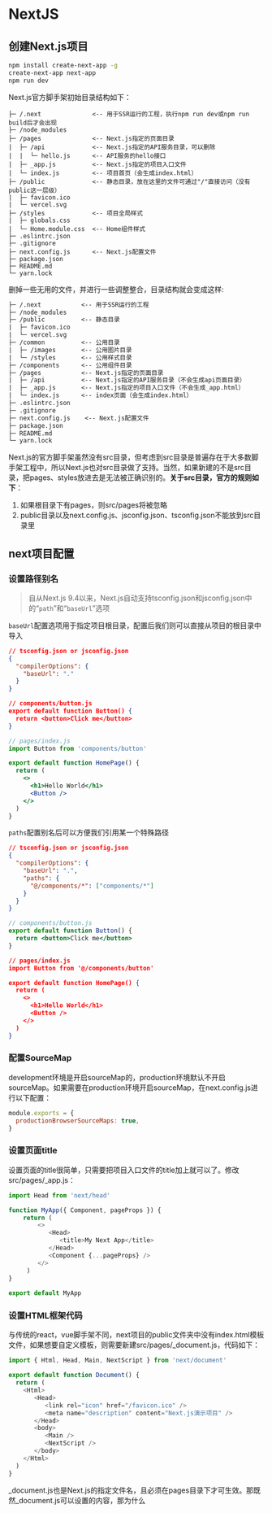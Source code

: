 # NextJS

## 创建Next.js项目

```bash
npm install create-next-app -g
create-next-app next-app
npm run dev
```

Next.js官方脚手架初始目录结构如下：

```text
├─ /.next              <-- 用于SSR运行的工程，执行npm run dev或npm run build后才会出现
├─ /node_modules
├─ /pages              <-- Next.js指定的页面目录
|  ├─ /api             <-- Next.js指定的API服务目录，可以删除
|  |  └─ hello.js      <-- API服务的hello接口
|  ├─ _app.js          <-- Next.js指定的项目入口文件
|  └─ index.js         <-- 项目首页（会生成index.html）
├─ /public             <-- 静态目录，放在这里的文件可通过"/"直接访问（没有public这一层级）
|  ├─ favicon.ico
|  └─ vercel.svg
├─ /styles             <-- 项目全局样式
|  ├─ globals.css
|  └─ Home.module.css  <-- Home组件样式
├─ .eslintrc.json
├─ .gitignore
├─ next.config.js      <-- Next.js配置文件
├─ package.json
├─ README.md
└─ yarn.lock
```

删掉一些无用的文件，并进行一些调整整合，目录结构就会变成这样:

```txt
├─ /.next           <-- 用于SSR运行的工程
├─ /node_modules
├─ /public          <-- 静态目录
|  ├─ favicon.ico
|  └─ vercel.svg
├─ /common          <-- 公用目录
|  ├─ /images       <-- 公用图片目录
|  └─ /styles       <-- 公用样式目录
├─ /components      <-- 公用组件目录
├─ /pages           <-- Next.js指定的页面目录
|  ├─ /api          <-- Next.js指定的API服务目录（不会生成api页面目录）
|  ├─ _app.js       <-- Next.js指定的项目入口文件（不会生成_app.html）
|  └─ index.js      <-- index页面（会生成index.html）
├─ .eslintrc.json
├─ .gitignore
├─ next.config.js    <-- Next.js配置文件
├─ package.json
├─ README.md
└─ yarn.lock
```

Next.js的官方脚手架虽然没有src目录，但考虑到src目录是普遍存在于大多数脚手架工程中，所以Next.js也对src目录做了支持。当然，如果新建的不是src目录，把pages、styles放进去是无法被正确识别的。**关于src目录，官方的规则如下**：

1. 如果根目录下有pages，则src/pages将被忽略
2. public目录以及next.config.js、jsconfig.json、tsconfig.json不能放到src目录里

## next项目配置

### 设置路径别名

> 自从Next.js 9.4以来，Next.js自动支持tsconfig.json和jsconfig.json中的“`path`”和“`baseUrl`”选项

`baseUrl`配置选项用于指定项目根目录，配置后我们则可以直接从项目的根目录中导入

```json
// tsconfig.json or jsconfig.json
{
  "compilerOptions": {
    "baseUrl": "."
  }
}
```

```json
// components/button.js
export default function Button() {
  return <button>Click me</button>
}
```

```jsx
// pages/index.js
import Button from 'components/button'

export default function HomePage() {
  return (
    <>
      <h1>Hello World</h1>
      <Button />
    </>
  )
}
```

`paths`配置别名后可以方便我们引用某一个特殊路径

```json
// tsconfig.json or jsconfig.json
{
  "compilerOptions": {
    "baseUrl": ".",
    "paths": {
      "@/components/*": ["components/*"]
    }
  }
}
```

```jsx
// components/button.js
export default function Button() {
  return <button>Click me</button>
}
```

```json
// pages/index.js
import Button from '@/components/button'

export default function HomePage() {
  return (
    <>
      <h1>Hello World</h1>
      <Button />
    </>
  )
}
```

### 配置SourceMap

development环境是开启sourceMap的，production环境默认不开启sourceMap。如果需要在production环境开启sourceMap，在next.config.js进行以下配置：

```js
module.exports = {
  productionBrowserSourceMaps: true,
}
```

### 设置页面title

设置页面的title很简单，只需要把项目入口文件的title加上就可以了。修改src/pages/_app.js：

```js
import Head from 'next/head'

function MyApp({ Component, pageProps }) {
    return (
        <>
           <Head>
              <title>My Next App</title>
           </Head>
           <Component {...pageProps} />
        </>
     )
}
    
export default MyApp
```

### 设置HTML框架代码

与传统的react，vue脚手架不同，next项目的public文件夹中没有index.html模板文件，如果想要自定义模板，则需要新建src/pages/_document.js，代码如下：

```js
import { Html, Head, Main, NextScript } from 'next/document'

export default function Document() {
  return (
    <Html>
       <Head>
          <link rel="icon" href="/favicon.ico" />
          <meta name="description" content="Next.js演示项目" />
       </Head>
       <body>
          <Main />
          <NextScript />
       </body>
    </Html>
  )
}
```

\_document.js也是Next.js的指定文件名，且必须在pages目录下才可生效。那既然\_document.js可以设置<head>的内容，那为什么<title>却在_app.js中设置呢？

这是因为\_document.js只会在初始时进行预渲染，因此可能会导致标题无法正常显示。因此官方不建议把<title>放到\_document.js中。如果你在\_document.js中的<head>里设置了<title>，在build的时候会收到warning。

> 注意：在项目启动后，打开浏览器devTool，会发现_document.js文件中设置的模板并没有生效，这是因为这些内容只有在build后才会生效，dev模式中是看不到刚刚设置的内容的

### 以SSR模式运行项目

执行`npm run build`，build项目。执行后，在项目根目录下会生成一个```.next```的目录。这个目录就是用于运行SSR的代码，仅能运行在服务端，不能被浏览器直接运行

然后再执行`npm run start`，以SSR模式运行项目。但是要注意的是，每次代码更新，在执行`npm run start`之前，一定要先执行`npm run build`。否则运行的并不是最新build的项目

现在打开**http://localhost:3000**，看到是SSR模式运行的项目。打开调试工具，看到_document.js设置的代码已生效

yarn start默认是运行在3000端口，如果想运行在其它端口，可以执行以下命令：

```bash
npm run start -p 4000
```

## css预处理及使用

### 使用scss

在Next.js中集成Sass/Scss是非常容易的事。因为Next.js本身就对Sass/Scss做了友好支持，只需要执行以下命令，安装sass：

```bash
npm install sass --dev
```

安装后，即可正常使用Sass/Scss。受益于Next.js对Sass/Scss的友好支持，强烈建议在Next.js使用Sass/Scss

### 样式命名规范

合理的样式命名规范对项目开发有很大的帮助，主要体现在以下方面：

1. 避免因样式名重复导致的污染

2. 从命名上可直观区分“组件样式”、“页面样式”（用于给在此页面的组件样式做定制调整）、“全局样式”

3. 快速定位模块，便于查找问题

> 命名规范示例：
>
> - **G-xx：** 表示全局样式，用来定义公用样式
>
> - **P-xx:** 表示页面样式，用来设置页面的背景色、尺寸、定制化调整在此页面的组件样式
>
> - **M-xx:** 表示组件样式，专注组件本身样式

### **配置全局样式**

- common/styles/reset.css

```css
    ...（略）
```

- common/styles/global.scss

```scss
$bgColor: #bae7ff;
body {    
    background: $bgColor;
}
```

- common/styles/frame.scss

```scss
@import './reset.css';
@import './global.scss';
```

- pages/_app.js

```jsx
import Head from 'next/head'
import '@/common/styles/frame.scss'
    ...（略）
```

### **配置页面（pages）样式**

> 要特别注意的一点，在Next.js项目中，组件的代码中是无法引入全局样式的。对于组件自身的样式，只能使用CSS Module来引用，即文件名为"xxx.module.scss"。否则会报错如下：`Global CSS cannot be imported from files other than your Custom <App>. Due to the Global nature of stylesheets, and to avoid conflicts, Please move all first-party global CSS imports to pages/_app.js. Or convert the import to Component-Level CSS (CSS Modules).`

- **pages/index.module.scss：**

```scss
.P-index {
    margin: 50px auto 0;
    width: 800px;
    height: 400px;
    border: solid 1px #999;
    background: #fff;
    h1 {
        margin-top: 30px;
        text-align: center;
        font-size: 30px;
        font-weight: bold;
    }
    .img-wrap, .pic{
        display: block;
        margin: 20px auto 0;
        width: 60px;
        height: 60px;
    }
}
```

- **pages/index.js**

```jsx
import pageStyles from './index.module.scss'
function Index() {
    return (
        <div className={pageStyles['P-index']}>
            <h1>This is Index Page.</h1>
        </div>
    )
}

export default Index
```

由于使用CSS Module的方式加载样式，因此在生成的HTML中，className会自动加上随机字符串后缀，对应的css也会自动添加相应的字符串。正因为CSS Module这个机制，同名样式互相污染的问题也就不存在了

### 配置webpack

```js
module.exports = {
  webpack: (
    config,
    { buildId, dev, isServer, defaultLoaders, nextRuntime, webpack }
  ) => {
    config.module.rules.push({
      test: /\.mdx/,
      use: [
        options.defaultLoaders.babel,
        {
          loader: '@mdx-js/loader',
          options: pluginOptions.options,
        },
      ],
    })
    return config
  },
}
```

### 配置代理

> rewrite选项允许我们将传入请求路径映射到不同的目标路径。rewrite可以用作URL代理，并且可以屏蔽目标路径，看起来好像没有更改url。相反的，redirect将会把路由重定向到另一个路由，并显示 URL 更改。要使用rewrite，可以使用next.config.js中的rewrite key，rewrite允许我们将传入请求路径映射到不同的目标路径
>

```js
module.exports = {
  async rewrites() {
    return [
      {
        source: '/about',
        destination: '/',
      },
    ]
  },
}
```

## 页面路由

### **优化index路由**

> 虽然index页面和对应的样式都正常显示了，但随着页面数量的增加，pages下的页面js文件和scss样式文件将会非常多，混杂在一起看上去不美观，也不利于高效维护。如果能够把每个页面的js和scss单独放在一个目录里，就会非常清晰了
>
> 在src/pages下新建index目录，把src/pages下的index.js和index.module.scss放到index目录下。调整后的pages目录结构如下：

```txt
/pages
├─ /api
├─ /index
|  ├─ index.js
|  └─ index.module.scss
├─ _app.js
├─ _document.js
└─ 404.js
```

这样调整后，http://localhost:3000页面会变成404。这是因为新建了index这一级目录，导致页面的访问路径也多了一级。index页面的地址变为了http://localhost:3000/index。但这并不是我们想要的。我们还是希望能够通过http://localhost:3000访问index页面

**方法一：通过next.config.js配置**

```js
/** @type {import('next').NextConfig} */
const nextConfig = {
    reactStrictMode: true,
    swcMinify: true,
    exportPathMap: async function (
        defaultPathMap,
        { dev, dir, outDir, distDir, buildId }
     ) {
        return {
            '/': { page: '/index' },
        }
    },
}

module.exports = nextConfig
```

经过这样的配置，重启项目后，在dev模式下，http://localhost:3000可以正常访问index页面了。并且，http://localhost:3000/index也可以访问index页面

> **注意：**
>
> 1. 修改next.config.js需要重启项目才能生效
>
> 2. 以上方式仅在dev和SSG模式下生效。执行npm run start的SSR模式不生效

**方法二：通过组件引入**

了同时兼容dev、SSR、SSG模式，可以不依赖于next.config.js。直接采用最朴素的方式，新建一个页面并引入这个“首页”即可

- pages/index.js

```jsx
import Home from '@/pages/home'
function Index() {
    return <Home />
}
export default Index
```

- 将pages/index目录更名为home

```txt
/pages
├─ /api
├─ /home
|  ├─ index.js
|  └─ index.module.scss
├─ _app.js
├─ _document.js
├─ 404.js
└─ index.js
```

经过以上调整后，在dev、SSR、SSG模式下访问http://localhost:3000或者http://localhost:3000/home都是home页面，完美解决

### 主页路由

- `pages/index.js` → `/`
- `pages/blog/index.js` → `/blog`

### 嵌套路由

- `pages/blog/first-post.js` → `/blog/first-post`
- `pages/dashboard/settings/username.js` → `/dashboard/settings/username`

### 动态路由

- `pages/blog/[slug].js` → `/blog/:slug` (`/blog/hello-world`)
- `pages/[username]/settings.js` → `/:username/settings` (`/foo/settings`)
- `pages/post/[...all].js` → `/post/*` (`/post/2020/id/title`)

**获取动态路由参数:**

动态路由参数由useRouer这个hook来获取

```jsx
import { useRouter } from 'next/router'

const Post = () => {
  const router = useRouter()
  const { pid } = router.query

  return <p>Post: {pid}</p>
}

export default Post
```

使用Link组件跳转到动态路由页面时，它的动态路由参数就会被捕获

```jsx
import Link from 'next/link'

function Home() {
  return (
    <ul>
      <li>
        {/* { "pid": "abc" } */}
        <Link href="/post/abc"> 
          <a>Go to pages/post/[pid].js</a>
        </Link>
      </li>
      <li>
        {/* { "foo": "bar", "pid": "abc" } */}
        <Link href="/post/abc?foo=bar"> 
          <a>Also goes to pages/post/[pid].js</a>
        </Link>
      </li>
      <li>
        {/* { "pid": "abc", "comment": "a-comment" } */}
        <Link href="/post/abc/a-comment">
          <a>Go to pages/post/[pid]/[comment].js</a>
        </Link>
      </li>
    </ul>
  )
}

export default Home
```

动态路由参数可以存在多个，如果不确定动态路由参数有多少个，则可以使用`[...params]`语法

`pages/post/[...slug].js`可以匹配`/post/a`, `/post/a/b`, `/post/a/b/c`...

```json
/post/a => { "slug": ["a"] }
```

```json
/post/a/b => { "slug": ["a", "b"] }
```

如果写成双中括号语法`[[...slug]]`，则表示参数全部是可选的。例如`pages/post/[[...slug]].js`将匹配 `/post`, `/post/a`, `/post/a/b`

```js
{ } // GET `/post` (empty object)
{ "slug": ["a"] } // `GET /post/a` (single-element array)
{ "slug": ["a", "b"] } // `GET /post/a/b` (multi-element array)
```

### 错误路由

**404页面**

> 404页面可能会经常被访问。为每次访问呈现一个错误页面会增加 Next.js 服务器的负载
>
> 为了避免上述缺陷，Next.js 默认提供了一个静态404页面，而不需要添加任何其他文件

- pages/404.js

```jsx
export default function Custom404() {
  return <h1>404 - Page Not Found</h1>
}
```

404页面，在dev和SSR模式下，如果访问一个不存在的地址，是可以自动显示404页面的

但在SSG模式下，404页面被静态化成了404.html，访问一个不存在的地址并不会自动跳转至404.html。需要结合Apache或者Nginx的配置来实现

**500页面**

> 服务器呈现每次访问的错误页面会增加响应错误的复杂性。为了帮助用户尽快得到对错误的响应，Next.js 默认提供了一个静态500页面，而不需要添加任何其他文件

- pages/500.js

```jsx
export default function Custom500() {
  return <h1>500 - Server-side error occurred</h1>
}
```

**定制错误页面**

> 在next中，错误由 Error 组件在客户端和服务器端处理。如果希望覆盖它，那么定义文件pages/_error.js并添加以下代码:

- pages/_error.js

```jsx
function Error({ statusCode }) {
  return (
    <p>
      {statusCode
        ? `An error ${statusCode} occurred on server`
        : 'An error occurred on client'}
    </p>
  )
}

Error.getInitialProps = ({ res, err }) => {
  const statusCode = res ? res.statusCode : err ? err.statusCode : 404
  return { statusCode }
}

export default Error
```

### **next/router和next/link**

> Next.js项目内的页面跳转使用<Link>，不要使用<a>，如果是项目外部链接，则使用<a>
>
> 由于导航栏可能在多个页面中都会使用，因此定义为全局组件

- **/components/nav/index.js**

```jsx
import { useRouter } from 'next/router'
import Link from 'next/link'
import styles from './nav.module.scss'

function Nav() {
  const router = useRouter()
  // 获取当前页面的pathname
  const pathname = router.pathname
  
  const changeRoute = (newLocale: string) => {
    const { pathname, asPath, query } = router
    router.push({ pathname, query }, asPath, { locale: newLocale })
  }
  
  return (
    <div className={styles['M-nav']}>
      /* 声明式导航 */
      <Link href='/'>
        <div className={styles['tab'] + (pathname === '/' ? ' ' + styles['current'] : '')}>Home</div>
      </Link>
      <Link href='/about'>
        <div className={styles['tab'] + (pathname === '/about' ? ' ' + styles['current'] : '')}>About</div>
      </Link>
      /* 编程式导航，切换语言 */
      <button onClick={() => changeRoute("zh-cn")}>切换为中文</button>
    </div>
  )
}
export default Nav
```

- **/components/nav/nav.module.scss**

```scss
.M-nav {
  display: flex;
  background: #e6f7ff;
  .tab {
    flex: 1;
    height: 80px;
    line-height: 80px;
    font-size: 24px;
    text-align: center;
    cursor: pointer;
    &.current {
      background: #1890ff;
      color: #fff;
    }
  }
}
```

**链接到动态路径，例如：`pages/blog/[slug].js`**

```jsx
<Link href={`/blog/${encodeURIComponent(post.slug)}`}>
  <a>{post.title}</a>
</Link>

<Link
  href={{
    pathname: '/blog/[slug]',
    query: { slug: post.slug },
  }}
>
  <a>{post.title}</a>
</Link>
```

## 图片引用

### **使用原生<img>标签引入图片**

- pages/home/index.js

```jsx
import imgLogo from '@/common/images/app.png'

function Index() {
  return (
    <div>
      <img src={imgLogo.src} alt='' />
    </div>
  )
}

export default Index
```

注意：使用<img>引入项目内图片时，与Create-React-App略有不同，需要加.src：

```jsx
// Create-React-App项目使用方式
<img src={imgLogo} alt="" />
// Next.js项目使用方式
<img src={imgLogo.src} alt="" />
```

但是，使用<img>，在执行yarn build静态化的时候，会报warning：

> Warning: Do not use `<img>` element. Use `<Image />` from `next/image` instead. See: https://nextjs.org/docs/messages/no-img-element @next/next/no-img-element

### **使用next/image引用图片**

> next自带的<Image>可以认为是<img>的升级版，提供了非常方便的尺寸适配、加载等属性。但也会自动增加很多样式，会影响原生的<img>样式。所以要根据情况选用。如果只是简单引入图片，无需使用<Image>
>
> 建议为<Image>包裹一个父容器，并为父容器定义样式。<Image>会自动适配父容器的大小，因此可以不用为<Image>特意设置width和height。如果直接使用<Image>，其自动生成的<sapn>容器自带很多样式，很容易导致页面样式错乱

- pages/home/index.js

```jsx
import Image from 'next/image'
import imgLogo from '@/common/images/app.png'

function Index() {
  return (
    <div>
      <Image src={imgLogo} alt='' />
    </div>
  )
}

export default Index
```

此时，在dev和SSR模式下是可以正常运行的，但在SSG静态化的过程中会报错：

> Error: Image Optimization using Next.js' default loader is not compatible with `next export`.
>
> Possible solutions:
>
>  - Use `next start` to run a server, which includes the Image Optimization API.
>
>  - Configure `images.unoptimized = true` in `next.config.js` to disable the Image Optimization API.
>
> Read more: https://nextjs.org/docs/messages/export-image-api

这是由于<Imgae>自带的各种优化功能API是用于SSR的，是根据客户端的情况（设备类型、屏幕尺寸等）进行图片的动态优化处理，因此无法在SSG中使用。解决办法如下，修改next.config.js：

```js
const nextConfig = {
  reactStrictMode: true,
  swcMinify: true,
  experimental: {
    images: {
      unoptimized: true,
    },
  },
}

module.exports = nextConfig
```

## **生成静态化网站（SSG）**

> Next.js SSG的流程是：先执行build生成SSR版本（即.next目录里的文件），然后执行export生成SSG版本

修改package.json，将export命令设置在build之后执行：

```json
"scripts": {
  "dev": "next dev",
  "build": "next build && next export",
  "start": "next start",
  "lint": "next lint"
},
```

执行npm run build之后，SSG版本的静态化网站文件全部生成了，输出的位置是在项目根目录下，多出来一个out目录，结构如下：

```txt
/out
├─ /_next              <-- 静态资源目录
|  ├─ /static          <-- css、js、图片目录
|  └─ /y7j9HBq1Ymqrs76z0Budj    <-- 随机字符串，我也不知道这是啥，空的
├─ 404.html            <-- 404页面
├─ about.html          <-- about页面
├─ home.html           <-- home页面
└─ index.html          <-- index页面（同home页面）
```

需要注意的是：在本地双击打开out里面的html是无法正常运行的。因为页面引用的所有css、js、图片，都是以"/"开头的绝对路径，所以必须放到服务器的Web根目录里。可以使用Apache、Ngnix或者Node.js自行搭建一个Web服务器。把out目录里的文件全部放到Web根目录里。

### **设置静态资源的basePath**

静态网站部署方式是把“out目录内的”全部文件放到服务器Web根目录下。如果要放到二级目录里该怎么处理呢？例如这个SSG版本的网站要部署在app目录下

1. 配置Next.js项目的basePath，让HTML引入静态资源的路径都以"/app"开头

```js
/** @type {import('next').NextConfig} */
const nextConfig = {
  reactStrictMode: true,
  swcMinify: true,
  experimental: {
    images: {
      unoptimized: true,
    },
  },
  basePath: process.env.NODE_ENV === 'development' ? '' : '/app',
}

module.exports = nextConfig
```

2. 重新构建，npm run build

3. 把build出来的“out目录内的”全部文件放到服务器Web根目录下的app目录里。然后通过Web服务访问该SSG网站

   这是以访问http://127.0.0.1/app/为例，可以看到页面正常显示了，静态资源引用的地址也改为了以"/app"开头的绝对路径，因此可以正常加载

**注意：**进行以上设置后，SSR和SSG环境的网站访问路径都会多加了app这一级

- dev模式，home页面地址为http://localhost:3000

- SSR模式，home页面地址为http://localhost:3000/app/

- SSG模式，home页面地址为http://localhost:3000

### **设置SSG export输出的目录名称**

Next.js执行export命令默认输出的目录名称是out。当然可以自定义修改。只需为执行命令添加参数"-o 目录名称"即可。以输出目录名为app为例：

```
npm run build -o app
```

执行这个就相当于执行：

```
npx next build && npx next export -o app
```

## 接口请求

### **CSR/SSR/SSG**

在Next.js项目中，API请求有三种方式。但是根据项目的部署方式，最多可以同时有两种，即：

1. CSR+SSR

2. CSR+SSG

CSR的API请求，就是常规前端项目中的请求方式，即：由客户端浏览器发起请求，拿到数据后再渲染到页面

SSR的API请求，是由服务端（Next.js的Node.js）发起请求，拿到数据后，组装到HTML里，然后把组装好的HTML返回给客户端浏览器

SSG的API请求，与SSR的API请求类似，也是由服务器发起请求并把数据组装到HTML里，然后进行静态化输出。但由于是完全静态化的，所以当API数据发送变化的时候，必须重新静态化才能更新页面

|          | **CSR **     | **SSR**       | **SSG**       |
| -------- | ------------ | ------------- | ------------- |
| 发起请求 | 客户端浏览器 | 服务端Node.js | 服务端Node.js |
| 组装HTML | 客户端浏览器 | 服务端Node.js | 服务端Node.js |
| 接口数据 | 实时更新     | 实时更新      | 需重新静态化  |

### getStaticProps

> getStaticProps：SSR和SSG均支持，但仅在build的时候发起API请求，build后的网站不再请求API，数据不会更新
>
> 下面的代码在dev环境中一定是可以正常运行的。但是如果是在SSG环境下。在构建静态页面完成后，如果这时修改data.php里的数据，再次刷新页面，并不会显示新的数据，这时因为getStaticProps只在build时请求数据，因此不会再请求更新数据了

```tsx
import axios from 'axios'
import Link from 'next/link'

function Profile(props) {
  const { data } = props.profileData
  return (
    <div>
      <Link href='/'>
        <div className={pageStyles['top-bar']}>&lt;返回</div>
      </Link>
      <h1>This is Profile Page.</h1>
      <p>ID: {data.id}</p>
      <p>Name: {data.name}</p>
      <p>Age: {data.age}</p>
      <p>Favorite: {data.favorite}</p>
    </div>
  )
}

export const getStaticProps = async (context) => {
  const res = await axios({
    method: 'get',
    url: 'http://127.0.0.1/api/data.php',
    params: { id: 1 },
  })
  return {
    // 这里的props将会传递给组件使用
    props: {
      profileData: res.data,
    },
  }
}
export default Profile
```

由于getServerSideProps或者getStaticProps请求接口数据是在Node.js服务端进行的，所以不存在跨域的问题

|          | **getServerSideProps** | **getStaticProps** |
| -------- | ---------------------- | ------------------ |
| dev      | 支持                   | 支持               |
| SSR      | 支持                   | 支持               |
| SSG      | 不支持                 | 支持               |
| 执行时机 | 服务端收到页面请求时   | 仅在build时        |
| 数据更新 | 实时更新               | 必须重新build      |

#### context参数

- params 包含使用动态路由的页面的路由参数。例如，如果页面名称是[id]。那么params看起来就像{ id: ... }。它必须与getStaticPath一起使用

- preview 如果页处于预览模式且未定义，则预览为true

- previewData包含由setPreviewData设置的预览数据

- locale 包含活动的locale(如果启用)

- locales 包含所有受支持的locale(如果启用)

- defaultLocale 包含已配置的默认语言环境(如果启用)

#### 返回值

**props:** 

- 同getServerSideProps

**notFound:**

- 同getServerSideProps

- 注意：notfound不需要fallback: false模式，因为只有从getStaticPath返回的路径将被pre-rendered

**redirect:**

- 同getServerSideProps

- 注意：有点鸡肋，因为如果在构建时已知重定向，那么应该在next.config.js中添加它们

**revalidate:**

- 这个属性表示nextjs将要重新生成页面时要符合下面两个条件：
  - 在有新的请求进来的时候
  - 并且最多每10秒生成一次

```js
export async function getStaticProps() {
  const res = await fetch('https://.../posts')
  const posts = await res.json()

  return {
    props: {
      posts,
    },
    revalidate: 10, // In seconds
  }
}
```

#### 阅读文件 process.cwd()

> 如果想要直接在getStaticProps中从文件系统读取文件，就必须得到一个文件的完整路径，而由于Next.js将代码编译到一个单独的目录中，因此不能使用__dirname，因为它返回的路径将不同于page目录。我们应该使用process.cwd()，它为我们提供执行Next.js的目录
>

```jsx
import { promises as fs } from 'fs'
import path from 'path'

function Blog({ posts }) {
  return (
    <ul>
      {posts.map((post) => (
        <li>
          <h3>{post.filename}</h3>
          <p>{post.content}</p>
        </li>
      ))}
    </ul>
  )
}

export async function getStaticProps() {
  const postsDirectory = path.join(process.cwd(), 'posts')
  const filenames = await fs.readdir(postsDirectory)

  const posts = filenames.map(async (filename) => {
    const filePath = path.join(postsDirectory, filename)
    const fileContents = await fs.readFile(filePath, 'utf8')
    return {
      filename,
      content: fileContents,
    }
  })

  return {
    props: {
      posts: await Promise.all(posts),
    },
  }
}

export default Blog
```

### getServerSideProps

> getServerSideProps：适用于SSR，不支持SSG，服务端会重新发起请求更新数据

```jsx
import axios from 'axios'
import Link from 'next/link'

function Profile(props) {
  const { data } = props.profileData
  return (
    <div>
      <Link href='/'>
        <div className={pageStyles['top-bar']}>&lt;返回</div>
      </Link>
      <h1>This is Profile Page.</h1>
      <p>ID: {data.id}</p>
      <p>Name: {data.name}</p>
      <p>Age: {data.age}</p>
      <p>Favorite: {data.favorite}</p>
    </div>
  )
}

export const getServerSideProps = async (context) => {
  const res = await axios({
    method: 'get',
    url: 'http://127.0.0.1/api/data.php',
    params: { id: 1 },
  })
  return {
    // 这里的props将会传递给组件使用
    props: {
      profileData: res.data,
    },
  }
}
export default Profile
```

由于这里我们使用的是setServerSideProps，因此他只能用于SSR模式。这时执行npm run build就会在export环节报错。因为export是用于SSG的，而setServerSideProps不支持SSG。因此我们需要单独执行一下npx next build，然后手动启动项目npm run start即可

#### context参数

- params: 如果这个页面使用动态路由，params包含路由参数。如果页名为[id]。那么params看起来就像{ id: ... }

- req: HTTP IncomingMessage对象，带有一个附加cookie参数，它是一个具有映射到cookies的字符串值和字符串键的对象

- res: HTTP Response对象

- query: 表示查询字符串的对象，包括动态路由参数

- preview: 如果页面处于预览模式，则为true，否则为false

- previewData: 由setPreviewData设置的预览数据集

- resolvedUrl: 请求URL的规范化版本，它删除客户端转换的_next/data前缀，并包含原始查询值

- locale: 包含激活的locale(如果启用)

- locales: 包含所有受支持的locale(如果启用)

- defaultLocale: 包含已配置的默认语言环境(如果启用)

#### 返回值

**props:**

> Props对象是一个键-值对，其中每个值都由页面组件接收

```tsx
export async function getServerSideProps(context) {
  return {
    props: { message: `Next.js is awesome` }, // will be passed to the page component as props
  }
}
```

**notfound:**

> notFound布尔值允许页面返回404状态和404 Page。使用notFound: true，即使之前已经成功生成了页面，该页面也将返回404。这是为了支持像用户生成内容被作者删除这样的用例

```tsx
export async function getServerSideProps(context) {
  const res = await fetch(`https://.../data`)
  const data = await res.json()

  if (!data) {
    return {
      notFound: true,
    }
  }

  return {
    props: { data }, // will be passed to the page component as props
  }
}
```

**redirect:**

> 重定向对象允许重定向到内部和外部资源。类似于{ target: string，forever: boolean }。在某些罕见的情况下，您可能需要为较旧的HTTP客户端分配一个自定义状态代码以进行正确的重定向。在这些情况下，可以使用statusCode属性而不是permanent属性，但不能同时使用这两个属性

```tsx
export async function getServerSideProps(context) {
  const res = await fetch(`https://.../data`)
  const data = await res.json()

  if (!data) {
    return {
      redirect: {
        destination: '/',
        permanent: false,
      },
    }
  }

  return {
    props: {}, // will be passed to the page component as props
  }
}
```

### getInitialProps

> Next.js v9.3版本引入了getServerSideProps，在定义服务端渲染这边页面上的props，getServerSideProps基本上取代了getInitialProps
>
> 基本上来说，如果你要在编译阶段发出任何请求之前渲染页面，你应该使用`getStaticProps`，该方法会使页面静态化进行渲染，也意味着后续不会被重复渲染直到下一次的编译。虽然该方法对于渲染速度及SEO有显著的提高，但它不适合经常改变的动态数据渲染方式
>
> 如果你希望在请求时渲染页面，你可以使用`getServerSideProps`方法，在客户端得到请求响应时渲染页面。该方法会对每个请求都是做页面渲染，虽然该方法使得服务端会对每个请求重新构建页面，从而降低整体的访问速度，然而该方法相比React在客户端渲染的普通方式有着较大的SEO优势
>
> 关于语言和框架的升级，向后兼容性很重要，尽管老的模式或方法在后续的工程里不再使用，它们仍然被维护，以此保证不破坏遗留代码及边界情况。这就是`getInitialProps`的情况，它几乎和`getServerSideProps`有着一样的用法行为

**`getServerSideProps`和`getInitialProps`的不同点：**

遗留的getInitialProps和较新的getServerSideProps之间的主要区别在于，当用户单击一个Link访问站点的不同部分时，如何在转换期间调用该函数

使用getInitialProps，转换将在初始页面加载时在服务器端执行，然后在页面转换期间在客户机上执行。但是，如果逻辑指的是数据库之类的东西，而这些东西在客户机上可能无法访问，那么就会产生问题

例如，在下面的代码片段中，直接从数据库获取用户将在初始页面加载时工作。但是，它可能在转换时失败，因为User模型在客户机上不可用：

```jsx
// Import a User model
import User from "../models/User"
function Page({ User }) {
    return <div>Username: {User.username}</div>
}

Page.getInitialProps = async (context) => {
    // Get user id
    const User = await User.findOne(ctx.query.id)
    // return props
    return {
        User
    }
}

export default Page
```

而getServerSideProps将在初始页面加载时在服务器端执行转换。在页面转换时，getServerSideProps将对服务器进行API调用，在服务器上再次运行逻辑并将结果作为JSON返回。通过进行此更改，我们解决了getInitialProps中出现的上下文切换问题。在下面的示例中，您可以直接调用数据库，它在初始页面加载和转换时都能正常工作:

```jsx
// Import a User model
import User from "../models/User"
function Page({ User }) {
    return <div>Username: {User.username}</div>
}
export async function getServerSideProps(context) {
    // Get user id
    const User = await User.findOne(ctx.query.id)
    return {
        props: {User}, // will be passed to the page component as props
    }
} 

export default Page
```

#### context参数

- pathname: 当前路由。这是/page中页面的路径

- query: 解析为对象的URL的query字符串部分

- asPath: 浏览器中显示的实际路径(包括查询)的字符串

- req: HTTP请求对象(仅限于服务器)

- res: HTTP响应对象(仅限于服务器)

- err: 如果在呈现过程中遇到任何错误，则返回

#### 返回值

- 他返回一个对象，用于填充props

### getStaticPaths

> SSG模式，所有页面都是静态化的，怎么把所有id值的页面都自动逐个静态化？
>
> SSR模式下，想要把一部分动态路由的页面静态化，要怎么才能做到？
>
> 这时就可以用到Next.jsx给我们提供的getStaticPaths方法

#### return值: paths

paths键确定将预先呈现哪些路径。例如，假设有一个使用Dynamic Routes命名的页面/post/[id]。如果从此页导出getStaticPath并返回以下路径，那么Next.js 将在下一个构建过程中静态生成/post/1和/post/2

```js
return {
  paths: [
    { params: { id: '1' }},
    {
      params: { id: '2' },
      // with i18n configured the locale for the path can be returned as well
      locale: "en",
    },
  ],
  fallback: ...
}
```

用于逐个生成页面每个 params 对象的值必须与页面名称中使用的参数匹配:

- 如果页面名是pages/post/[postId]/[commentId]，那么参数应该包含postId和commentId

- 如果页面名称使用诸如page/[...slug]之类的捕捉所有路由，那么params应该包含slug(这是一个数组)。如果这个数组是[‘hello’，‘world’] ，那么Next.js将在/hello/world下生成静态页面

- 如果页面使用可选的catch-all路由，可以使用null、[]、undefined或false来呈现最根的路由。例如，如果为pages/[[...slug]]提供slug: false，Next.js将生成静态页面/

#### **return值: fallback**

如果fallback为false，那么getStaticPath未返回的所有路径都将导致变成404页面。当下一次构建运行时，Next.js将检查getStaticPath是否返回fallback: false，然后它将只构建由 getStaticPath返回的路径。如果要创建的路径数量较少，或者不经常添加新的页数据，则此选项非常有用

如果需要添加更多的路径，并且出现了fallback: false，则需要再次运行下一次构建，以便生成新的路径

下面的示例pre-rendered每个页面的一篇博客文章。博客文章列表将从CMS获取，并由getStaticPath返回。然后，对于每个页面，它使用getStaticProps从CMS获取发布数据

```js
// pages/posts/[id].js
function Post({ post }) {
  // Render post...
}

export async function getStaticPaths() {
  const res = await fetch('https://.../posts')
  const posts = await res.json()

  const paths = posts.map((post) => ({
    params: { id: post.id },
  }))

  // 我们将在构建时pre-render这些路径
  // { falback: false } 意味着其他路由应该为404
  return { paths, fallback: false }
}

export async function getStaticProps({ params }) {
  const res = await fetch(`https://.../posts/${params.id}`)
  const post = await res.json()

  return { props: { post } }
}

export default Post
```

如果fallback为true，则getStaticProps的行为会以下列方式发生变化:

- 从getStaticPath返回的路径将在构建时由getStaticProps render为静态页面

- 在构建时未生成的路径将不会生成404页。相反，Next.js将在第一次请求这些路径时提供页面的“fallback”版本。像谷歌这样的网络爬虫不会得到fallback服务，它访问的路径会表现为fallback: "blocking"

- 当通过next/link或next/router(客户端)导航到一个带有fallback: true的页面时，Next.js将不会提供fallback服务，该页面会表现为fallback: "blocking"

- 在后台，Next.js将静态地生成所请求的路径HTML和JSON，包括运行getStaticProps

- 完成后，浏览器接收生成路径的JSON。这将用于自动render所需props的页面。从用户的角度来看，页面将从fallback页面切换到完整页面

- 同时，Next.js将此路径添加到pre-render页面列表中。对同一路径的后续请求提供服务，就像在构建时pre-render的其他页一样

如果fallback是“blocking”，getStaticPath没有返回的新路径将等待生成与SSR相同的HTML(因此为什么阻塞) ，然后缓存以备将来的请求，这样每个路径只会发生一次。

getStaticProps 的行为如下:

- 从getStaticPath返回的路径将在构建时由getStaticProps渲染为静态页面

- 在构建时未生成的路径将不会生成404页。相反，Next.js将对第一个请求进行SSR并返回生成的HTML

- 完成后，浏览器接收生成路径的HTML。从用户的角度来看，它将从“浏览器正在请求页面”过渡到“加载完整页面”。没有loading/fallback状态

- 同时，Next.js将此路径添加到pre-render页面列表中。对同一路径的后续请求提供服务，就像在构建时pre-render的其他页一样

fallback: "blocking"默认情况下不会更新生成的页面。要更新生成的页面，使用 [Incremental Static Regeneration(静态增量再生)](https://nextjs.org/docs/basic-features/data-fetching/incremental-static-regeneration) 和fallback: "blocking"结合使用

> **注意:** fallback: true | “blocking”模式不支持使用next export

#### falllback页面

> 在页面的“fallback”版本中：
>
> - 该页面的props将是空的
> - 使用router可以检测到fallback是否正在渲染(router.isFallback)

```js
// pages/posts/[id].js
import { useRouter } from 'next/router'

function Post({ post }) {
  const router = useRouter()
  // 如果页面尚未生成，则将显示此信息
  // 初始化，直到 getStaticProps()完成运行
  if (router.isFallback) {
    return <div>Loading...</div>
  }
  // Render post...
}

export async function getStaticPaths() {
  return {
    // 在构建时只生成“/post/1”和“/post/2”
    paths: [{ params: { id: '1' } }, { params: { id: '2' } }],
    // 启用静态生成其他页，例如: ‘/post/3’
    fallback: true,
  }
}

export async function getStaticProps({ params }) {
  const res = await fetch(`https://.../posts/${params.id}`)
  const post = await res.json()
  return {
    props: { post },
    // 如果有请求的话，每秒最多重新生成一次页面
    revalidate: 1,
  }
}

export default Post
```

### **搭建Next.js API Routers服务**

> pages目录下的api目录是Next.js指定的特殊目录，专用于搭建Next.js的自建API服务
>
> **注意：**
>
> - pages/api目录提供的API服务不可用于SSG
> - pages/api目录只运行在服务端，并不会增加客户端代码的大小
> - 由于API Routers运行在服务端，因此不能在getStaticProps方法中作为请求地址使用。因为在build的时候，API服务并没启动，所以获取不到数据

- **pages/api/test.js**

```js

export default function handler(req, res) {
    if (req.method === 'GET') {
        const { id } = req.query
        let data = { id }
        switch (id) {
            case '1':
                data.name = 'Tom'
                data.age = 21
                data.favorite = 'reading, sport'
                break
            case '2':
                data.name = 'Jerry'
                data.age = 22
                data.favorite = 'art, music'
                break
            case '3':
                data.name = 'Bill'
                data.age = 23
                data.favorite = 'comic, movie'
                break
            default:
                break
        }
        res.status(200).json({ message: 'OK', data })
    } else {
        res.status(200).json({ message: 'OK', data })
    }
}
```

以上代码相当于生成了一个test数据接口服务。在dev和SSR模式下，该API请求的地址就是http://localhost:3000/api/test

## 使用CLI命令自定义输出目录

如果我们的项目是一个比较通用的项目，希望通过CLI命令，根据需要动态生成不同的目录和basePath，那就不能把basePath写死在next.config.js里了

这种场景适合于自动化部署，即：根据传递过来的目录名参数，动态生成静态化目录

- 先安装cross-env这个插件，用来统一跨平台的环境变量写法：

```bash
npm instal cross-env --dev
```

- 如果是Windows系统，在package.json中添加customBuild脚本：

```json
"scripts": {
  "dev": "next dev",
  "build": "cross-env BASE_PATH=/test next build && next export",
  "start": "next start",
  "lint": "next lint",
  "customBuild": "cross-env BASE_PATH=%npm_config_base% next build && next export -o %npm_config_out%"
}
```

- 如果是MacOS或者Linux，刚才的命令行传参需要这种格式进行调整：

```json
{
  "customBuild": "cross-env BASE_PATH=$npm_config_base next build && next export -o $npm_config_out"
}
```

- 修改next.config.js：

```js
/** @type {import('next').NextConfig} */
const nextConfig = {
  reactStrictMode: true,
  swcMinify: true,
  experimental: {
    images: {
      unoptimized: true,
    },
  },
}

if (process.env.BASE_PATH) {
  nextConfig.basePath = process.env.BASE_PATH
} else {
  nextConfig.basePath = process.env.NODE_ENV === 'development' ? '' : '/app'
}

module.exports = nextConfig
```

- 然后执行下面的指令：

```bash
npm run customBuild --base=/diy --out=diy
```

完成之后就可以发现生成了diy的输出目录，basePath也变成了diy。通过这种方式，可以结合系统脚本，实现自动化部署

## redux

- **store/counter/action.js**

```js
export const counterActionTypes = {
  INCREMENT: "INCREMENT",
};

export const incrementCounter = () => {
  return { type: counterActionTypes.INCREMENT };
};
```

- **store/counter/reducer.js**

```js
import { counterActionTypes } from "./action";

const counterInitialState = {
  count: 0,
};

export default function reducer(state = counterInitialState, action) {
  switch (action.type) {
    case counterActionTypes.INCREMENT:
      return { ...state, count: state.count + 1 };
    default:
      return state;
  }
}
```

- **store/users/action.js**

```js
export const usersActionTypes = {
  ADD_USER: "ADD_USER",
};

export const addUser = (newUser) => {
  return { type: usersActionTypes.ADD_USER, user: newUser };
};
```

- **store/users/reducer.js**

```js
import { usersActionTypes } from "./action";

const usersInitialState = {
  users: ["John Doe", "Mary Jane"]
};

export default function reducer(state = usersInitialState, action) {
  switch (action.type) {
    case usersActionTypes.ADD_USER: {
        return { ...state, users: [...state.users, action.user] };
      }
    default:
      return state;
  }
}
```

- **store/store.js**

> next-redux-wrapper这个库帮我们做的事情就是，把在SSR期间(getServerSideProps)的dispatch结果合并到客户端redux存储中(通过派发一个叫HYDRATE的动作)，但不会将客户端存储状态同步到服务器redux存储
>
> 还有就是通过工厂模式(initStore)的方式来生成store，这样可以防止用户之间访问数据的冲突

```js
import { createStore, applyMiddleware, combineReducers } from 'redux'
import { HYDRATE, createWrapper } from 'next-redux-wrapper'
import { composeWithDevTools } from 'redux-devtools-extension'
import users from './users/reducer'
import counter from './counter/reducer'

const combinedReducer = combineReducers({
  counter,
  users,
})

const masterReducer = (state, action) => {
  if (action.type === HYDRATE) {
    const nextState = {
      ...state,
      counter: {
        count: state.counter.count + action.payload.counter.count
      },
      users: {
        users: [...new Set([...action.payload.users.users, ...state.users.users])]
      }
    }
    return nextState
  }
  else {
    return combinedReducer(state, action);
  }
}

const initStore = () => {
  return createStore(masterReducer, composeWithDevTools(
    applyMiddleware()
  ))
}

export const wrapper = createWrapper(initStore)
```

- **pages/_app.js**

```js
import { wrapper } from '../store/store'

const App = ({ Component, pageProps }) => {
  return <Component {...pageProps} />
}

export default wrapper.withRedux(App)
```

- **pages/index.js**

> 每当用户打开`getStaticProps`的页面时，`HYDRATE`操作将被调度。此操作的`payload`包含页面静态生成时`state`，但是客户端没有这些`state`，因此我们必须将其与现有的客户端`state`正确合并

```js
import Page from '../components/Page'
import { incrementCounter } from '../store/counter/action'
import { wrapper } from '../store/store'

const Index = (props) => {
  return <Page title="Index Page" linkTo="/other" />
}

export const getStaticProps = wrapper.getStaticProps((store) => () => {
  store.dispatch(incrementCounter())
})

export default Index
```

- **pages/other.js**

> 每当用户打开`getServerSideProps`的页面时，`HYDRATE`操作将被调度。此操作的`payload`包含ssr时的`state`，而客户端不会收到这些`state`，因此我们必须将其与现有的客户端`state`正确合并

```js
import Page from "../components/Page";
import { wrapper } from "../store/store";
import { incrementCounter } from "../store/counter/action";
import { addUser } from '../store/users/action';

const Other = (props) => {
  return <Page title="Other Page" linkTo="/" />;
};

export const getServerSideProps = wrapper.getServerSideProps((store) => async () => {
  store.dispatch(incrementCounter());
  
  const response = await fetch(`https://reqres.in/api/users/${Math.floor(Math.random() * (10) + 1)}`);
  const {data} = await response.json();
  store.dispatch(addUser(`${data.first_name} ${data.last_name}`))
});

export default Other;
```

- **components/Page.js**

```js
import Link from "next/link";
import Users from "./Users";
import AddCount from "./IncrementCounter";

const Page = (props) => {
  return (
    <div>
      <h1 style={{backgroundColor: "#ddd"}}>{props.title}</h1>
      <Users/>
      <AddCount />
      <br/>
      <nav>
        <Link href={props.linkTo}>
          <a>Navigate</a>
        </Link>
      </nav>
    </div>
  );
};

export default Page;
```

- **components/IncrementCounter.js**

```js
import React from 'react'
import { useSelector, useDispatch } from 'react-redux'

const IncrementCounter = () => {
  const dispatch = useDispatch()
  const counter = useSelector((state) => state.counter.count)
  return (
    <div>
      <h1>
        Counter: <span>{counter}</span>
      </h1>
      <button onClick={() => dispatch({ type: 'INCREMENT' })}>Add To Count</button>
    </div>
  )
}

export default IncrementCounter
```

- **components/Users.js**

```js
import React, { useState } from "react";
import { useSelector, useDispatch } from "react-redux";
import { addUser } from "../store/users/action";

export default function Clock() {
  const dispatch = useDispatch();
  const { users } = useSelector((state) => state.users);
  const [name, setName] = useState("");

  const addNewUser = () => {
    dispatch(addUser(name));
  };

  const handleChange = (event) => {
    setName(event.target.value);
  };

  return (
    <div>
      <label>New User:</label>
      <input type="text" value={name} onChange={handleChange} />
      <button onClick={addNewUser}>Add</button>
      <h4>User List:</h4>
      <ol>
        {users.map((user) => (
          <li>{user}</li>
        ))}
      </ol>
    </div>
  );
}
```



